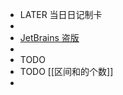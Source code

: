 - LATER  当日日记制卡
-
- [JetBrains 盗版]([http://jetbra.in/s](http://jetbra.in/s))
-
- TODO
- TODO [[区间和的个数]]
-